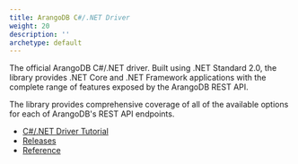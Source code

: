 ```yaml
---
title: ArangoDB C#/.NET Driver
weight: 20
description: ''
archetype: default
---
```

The official ArangoDB C#/.NET driver. Built using .NET Standard 2.0, the library
provides .NET Core and .NET Framework applications with the complete range of
features exposed by the ArangoDB REST API.

The library provides comprehensive coverage of all of the available options for
each of ArangoDB's REST API endpoints.

- [C#/.NET Driver Tutorial](https://university.arangodb.com/courses/csharp-dotnet-driver-tutorial/)
- [Releases](https://github.com/ArangoDB-Community/arangodb-net-standard/releases/)
- [Reference](https://arangodb-community.github.io/arangodb-net-standard/)
